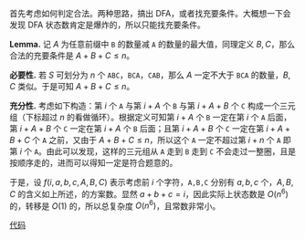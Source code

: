 首先考虑如何判定合法。两种思路，搞出 DFA，或者找充要条件。大概想一下会发现 DFA 状态数肯定是爆炸的，所以只能找充要条件。

**Lemma.** 记 $A$ 为任意前缀中 `B` 的数量减 `A` 的数量的最大值，同理定义 $B,C$，那么合法的充要条件是 $A+B+C\le n$。

**必要性.** 若 $S$ 可划分为 $n$ 个 `ABC`，`BCA`，`CAB`，那么 $A$ 一定不大于 `BCA` 的数量，$B,C$ 类似。于是可知 $A+B+C\le n$。

**充分性.** 考虑如下构造：第 $i$ 个 `A` 与第 $i+A$ 个 `B` 与第 $i+A+B$ 个 `C` 构成一个三元组（下标超过 $n$ 的看做循环）。根据定义可知第 $i+A$ 个 `B` 一定在第 $i$ 个 `A` 后面，第 $i+A+B$ 个 `C` 一定在第 $i+A$ 个 `B` 后面；且第 $i+A+B$ 个 `C` 一定在第 $i+A+B+C$ 个 `A` 之前，又由于 $A+B+C\le n$，所以这个 `A` 一定不超过第 $i+n$ 个 `A` 即第 $i$ 个 `A`。由此可以发现，这样的三元组从 `A` 走到 `B` 走到 `C` 不会走过一整圈，且是按顺序走的，进而可以得知一定是符合题意的。 

于是，设 $f(i,a,b,c,A,B,C)$ 表示考虑前 $i$ 个字符，`A,B,C` 分别有 $a,b,c$ 个，$A,B,C$ 的含义如上所述，的方案数。显然 $a+b+c=i$，因此实际上状态数是 $O(n^6)$ 的，转移是 $O(1)$ 的，所以总复杂度 $O(n^6)$，且常数非常小。

[代码](https://atcoder.jp/contests/agc055/submissions/38180885)

